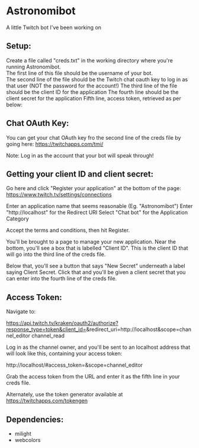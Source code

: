 # Astronomibot
A little Twitch bot I've been working on


Setup:
-------
Create a file called "creds.txt" in the working directory where you're running Astronomibot.  
The first line of this file should be the username of your bot.  
The second line of the file should be the Twitch chat oauth key to log in as that user (NOT the password for the account!)
The third line of the file should be the client ID for the application
The fourth line should be the client secret for the application
Fifth line, access token, retrieved as per below:

Chat OAuth Key:
----------------
You can get your chat OAuth key fro the second line of the creds file by going here:
https://twitchapps.com/tmi/

Note: Log in as the account that your bot will speak through!

Getting your client ID and client secret:
-------------------------------------------
Go here and click "Register your application" at the bottom of the page:
https://www.twitch.tv/settings/connections

Enter an application name that seems reasonable (Eg. "Astronomibot")
Enter "http://localhost" for the Redirect URI
Select "Chat bot" for the Application Category

Accept the terms and conditions, then hit Register.

You'll be brought to a page to manage your new application.  Near the bottom, you'll see a box that is labelled "Client ID".
This is the client ID that will go into the third line of the creds file.

Below that, you'll see a button that says "New Secret" underneath a label saying Client Secret.  Click that and you'll be given
a client secret that you can enter into the fourth line of the creds file.


Access Token:
---------------
Navigate to:

https://api.twitch.tv/kraken/oauth2/authorize?response_type=token&client_id=<Application Client ID>&redirect_uri=http://localhost&scope=channel_editor channel_read

Log in as the channel owner, and you'll be sent to an localhost address that will look like this, containing your access token:

http://localhost/#access_token=<Access Token>&scope=channel_editor

Grab the access token from the URL and enter it as the fifth line in your creds file.


Alternately, use the token generator available at https://twitchapps.com/tokengen

Dependencies:
-------------
 * milight
 * webcolors
